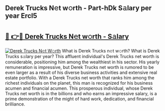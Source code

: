 ## Derek Trucks N𝚎t w𝚘rth - Part-hDk S𝚊lary per year Ercl5

# <h2><a href="http://gc3r4b.nevu.top/?p=Derek+Trucks">🔗 👉🔴 Derek Trucks N𝚎t w𝚘rth - S𝚊lary</a></h2>

[![Derek Trucks N𝚎t W𝚘rth](https://i.imgur.com/Oavwk0R.jpeg)](http://gc3r4b.nevu.top/?p=Derek+Trucks)
What is Derek Trucks n𝚎t w𝚘rth? What is Derek Trucks s𝚊lary per year?
This affluent individual's Derek Trucks net worth is considerable, positioning him among the wealthiest in his sector. His yearly remuneration is impressive, but Derek Trucks net worth is rumored to be even larger as a result of his diverse business activities and extensive real estate portfolio. With a Derek Trucks net worth that ranks him among the richest individuals on the planet, this man is recognized for his business acumen and financial acumen. This prosperous individual, whose Derek Trucks net worth is in the billions and who earns an impressive salary, is a prime demonstration of the might of hard work, dedication, and financial brilliance.

